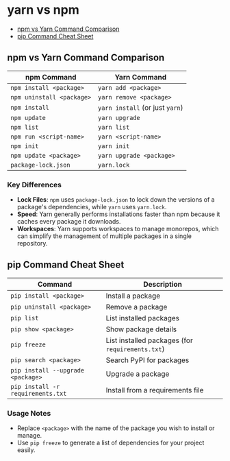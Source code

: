 # yarn vs npm

- [npm vs Yarn Command Comparison](#npm-vs-yarn-command-comparison)
- [pip Command Cheat Sheet](#pip-command-cheat-sheet)

## npm vs Yarn Command Comparison

| npm Command                         | Yarn Command                         |  
|-------------------------------------|--------------------------------------|  
| `npm install <package>`             | `yarn add <package>`                 |  
| `npm uninstall <package>`           | `yarn remove <package>`              |  
| `npm install`                       | `yarn install` (or just `yarn`)      |  
| `npm update`                        | `yarn upgrade`                       |  
| `npm list`                          | `yarn list`                          |  
| `npm run <script-name>`             | `yarn <script-name>`                 |  
| `npm init`                          | `yarn init`                          |  
| `npm update <package>`              | `yarn upgrade <package>`             |  
| `package-lock.json`                 | `yarn.lock`                          |  

### Key Differences

- **Lock Files**: `npm` uses `package-lock.json` to lock down the versions of a package's dependencies, while `yarn` uses `yarn.lock`.  
- **Speed**: Yarn generally performs installations faster than npm because it caches every package it downloads.  
- **Workspaces**: Yarn supports workspaces to manage monorepos, which can simplify the management of multiple packages in a single repository.  

## pip Command Cheat Sheet  

| Command                               | Description                              |  
|---------------------------------------|------------------------------------------|  
| `pip install <package>`               | Install a package                        |  
| `pip uninstall <package>`             | Remove a package                         |  
| `pip list`                            | List installed packages                  |  
| `pip show <package>`                  | Show package details                     |  
| `pip freeze`                          | List installed packages (for `requirements.txt`) |  
| `pip search <package>`                | Search PyPI for packages                 |  
| `pip install --upgrade <package>`     | Upgrade a package                        |  
| `pip install -r requirements.txt`     | Install from a requirements file        |  

### Usage Notes

- Replace `<package>` with the name of the package you wish to install or manage.  
- Use `pip freeze` to generate a list of dependencies for your project easily.
